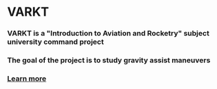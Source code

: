 # VARKT
### VARKT is a "Introduction to Aviation and Rocketry" subject university command project
### The goal of the project is to study gravity assist maneuvers
### [Learn more](https://drive.google.com/drive/folders/1Z5EWPkIa2oKTYiCAYyh_AgV5VZhLybqk?usp=sharing)
